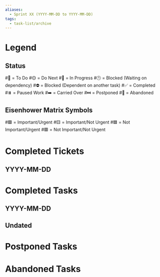 ```yaml
---
aliases:
  - Sprint XX (YYYY-MM-DD to YYYY-MM-DD)
tags:
  - task-list/archive
---
```

# Legend

## Status

\#📝 = To Do
\#🟡 = Do Next
\#🔄 = In Progress
\#🕒 = Blocked (Waiting on dependency)
\#⛔️ = Blocked (Dependent on another task)
\#✅ = Completed
\#⏸️ = Paused Work
\#➡️ = Carried Over
\#⏭️ = Postponed
\#🛑 = Abandoned

## Eisenhower Matrix Symbols

\#🟩 = Important/Urgent
\#🟨 = Important/Not Urgent
\#🟦 = Not Important/Urgent
\#🟥 = Not Important/Not Urgent

# Completed Tickets

## YYYY-MM-DD


# Completed Tasks

## YYYY-MM-DD


## Undated


# Postponed Tasks


# Abandoned Tasks

